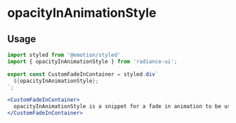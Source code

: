 # opacityInAnimationStyle
## Usage

```jsx
import styled from '@emotion/styled'
import { opacityInAnimationStyle } from 'radiance-ui';

export const CustomFadeInContainer = styled.div`
  ${opacityInAnimationStyle};
`;

<CustomFadeInContainer>
  opacityInAnimationStyle is a snippet for a fade in animation to be used in the current emotion style code.
</CustomFadeInContainer>
```

<!-- STORY -->

